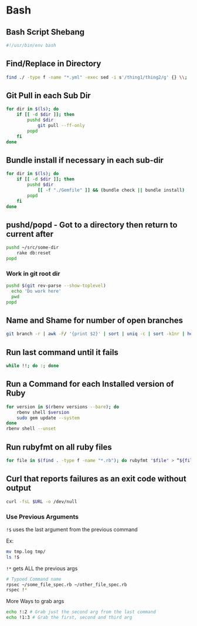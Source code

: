 # Bash

## Bash Script Shebang

```bash
#!/usr/bin/env bash
```

## Find/Replace in Directory

```bash
find ./ -type f -name "*.yml" -exec sed -i s'/thing1/thing2/g' {} \\;
```

## Git Pull in each Sub Dir

```bash
for dir in $(ls); do
    if [[ -d $dir ]]; then
        pushd $dir
            git pull --ff-only
        popd
    fi
done
```

## Bundle install if necessary in each sub-dir

```bash
for dir in $(ls); do
    if [[ -d $dir ]]; then
        pushd $dir
            [[ -f "./Gemfile" ]] && (bundle check || bundle install)
        popd
    fi
done
```

## pushd/popd - Got to a directory then return to current after

```bash
pushd ~/src/some-dir
    rake db:reset
popd
```

### Work in git root dir

```bash
pushd $(git rev-parse --show-toplevel)
  echo 'Do work here'
  pwd
popd
```

## Name and Shame for number of open branches

```bash
git branch -r | awk -F/ '{print $2}' | sort | uniq -c | sort -k1nr | head
```

## Run last command until it fails

```bash
while !!; do :; done
```

## Run a Command for each Installed version of Ruby

```bash
for version in $(rbenv versions --bare); do
    rbenv shell $version
    sudo gem update --system
done
rbenv shell --unset
```

## Run rubyfmt on all ruby files

```bash
for file in $(find . -type f -name "*.rb"); do rubyfmt "$file" > “${file}.tmp"; mv "${file}.tmp” “$file”; done
```

## Curl that reports failures as an exit code without output

```bash
curl -fsL $URL -o /dev/null
```

### Use Previous Arguments

`!$` uses the last argument from the previous command

Ex:

```bash
mv tmp.log tmp/
ls !$
```

`!*` gets ALL the previous args

```bash
# Typoed Command name
rpsec ~/some_file_spec.rb ~/other_file_spec.rb
rspec !*
```

More Ways to grab args

```bash
echo !:2 # Grab just the second arg from the last command
echo !1:3 # Grab the first, second and third arg
```
